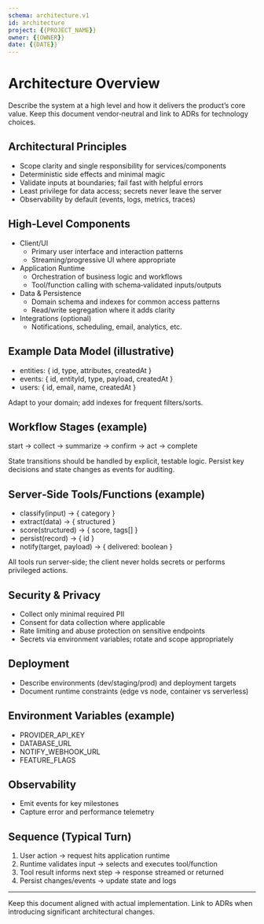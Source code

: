 ```yaml
---
schema: architecture.v1
id: architecture
project: {{PROJECT_NAME}}
owner: {{OWNER}}
date: {{DATE}}
---
```


# Architecture Overview

Describe the system at a high level and how it delivers the product’s core value. Keep this document vendor‑neutral and link to ADRs for technology choices.

## Architectural Principles

- Scope clarity and single responsibility for services/components
- Deterministic side effects and minimal magic
- Validate inputs at boundaries; fail fast with helpful errors
- Least privilege for data access; secrets never leave the server
- Observability by default (events, logs, metrics, traces)

## High‑Level Components

- Client/UI
  - Primary user interface and interaction patterns
  - Streaming/progressive UI where appropriate
- Application Runtime
  - Orchestration of business logic and workflows
  - Tool/function calling with schema‑validated inputs/outputs
- Data & Persistence
  - Domain schema and indexes for common access patterns
  - Read/write segregation where it adds clarity
- Integrations (optional)
  - Notifications, scheduling, email, analytics, etc.

## Example Data Model (illustrative)

- entities: { id, type, attributes, createdAt }
- events: { id, entityId, type, payload, createdAt }
- users: { id, email, name, createdAt }

Adapt to your domain; add indexes for frequent filters/sorts.

## Workflow Stages (example)

start → collect → summarize → confirm → act → complete

State transitions should be handled by explicit, testable logic. Persist key decisions and state changes as events for auditing.

## Server‑Side Tools/Functions (example)

- classify(input) → { category }
- extract(data) → { structured }
- score(structured) → { score, tags[] }
- persist(record) → { id }
- notify(target, payload) → { delivered: boolean }

All tools run server‑side; the client never holds secrets or performs privileged actions.

## Security & Privacy

- Collect only minimal required PII
- Consent for data collection where applicable
- Rate limiting and abuse protection on sensitive endpoints
- Secrets via environment variables; rotate and scope appropriately

## Deployment

- Describe environments (dev/staging/prod) and deployment targets
- Document runtime constraints (edge vs node, container vs serverless)

## Environment Variables (example)

- PROVIDER_API_KEY
- DATABASE_URL
- NOTIFY_WEBHOOK_URL
- FEATURE_FLAGS

## Observability

- Emit events for key milestones
- Capture error and performance telemetry

## Sequence (Typical Turn)

1) User action → request hits application runtime
2) Runtime validates input → selects and executes tool/function
3) Tool result informs next step → response streamed or returned
4) Persist changes/events → update state and logs

---

Keep this document aligned with actual implementation. Link to ADRs when introducing significant architectural changes.
